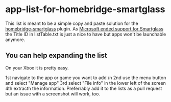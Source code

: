 # app-list-for-homebridge-smartglass

This list is meant to be a simple copy and paste solution for the [homebridge-smartglass](https://github.com/unknownskl/homebridge-smartglass) plugin. As [Microsoft ended support for Smartglass](https://twitter.com/majornelson/status/998790240377565184) the Title ID in listTable.txt is just a nice to have but apps won't be launchable anymore.

## You can help expanding the list

On your Xbox it is pretty easy.

1st navigate to the app or game you want to add /n
2nd use the menu button and select "Manage app"
3rd select "File info" in the lower left of the screen
4th extracth the information. Preferrably add it to the lists as a pull request but an issue with a screenshot will work, too.
